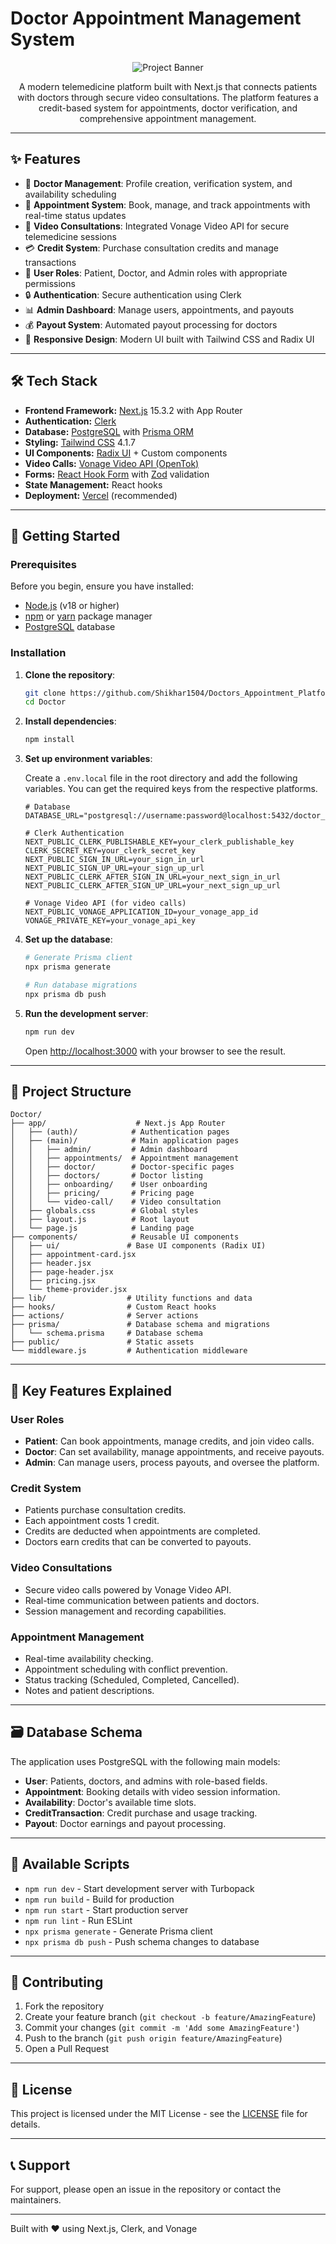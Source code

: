  # Doctor Appointment Management System

<p align="center">
  <img src="./public/banner.png" alt="Project Banner" />
</p>

<p align="center">
  A modern telemedicine platform built with Next.js that connects patients with doctors through secure video consultations. The platform features a credit-based system for appointments, doctor verification, and comprehensive appointment management.
</p>

---

## ✨ Features

- 🏥 **Doctor Management**: Profile creation, verification system, and availability scheduling
- 📅 **Appointment System**: Book, manage, and track appointments with real-time status updates
- 🎥 **Video Consultations**: Integrated Vonage Video API for secure telemedicine sessions
- 💳 **Credit System**: Purchase consultation credits and manage transactions
- 👥 **User Roles**: Patient, Doctor, and Admin roles with appropriate permissions
- 🔒 **Authentication**: Secure authentication using Clerk
- 📊 **Admin Dashboard**: Manage users, appointments, and payouts
- 💰 **Payout System**: Automated payout processing for doctors
- 📱 **Responsive Design**: Modern UI built with Tailwind CSS and Radix UI

---

## 🛠️ Tech Stack

- **Frontend Framework:** [Next.js](https://nextjs.org/) 15.3.2 with App Router
- **Authentication:** [Clerk](https://clerk.com/)
- **Database:** [PostgreSQL](https://www.postgresql.org/) with [Prisma ORM](https://www.prisma.io/)
- **Styling:** [Tailwind CSS](https://tailwindcss.com/) 4.1.7
- **UI Components:** [Radix UI](https://www.radix-ui.com/) + Custom components
- **Video Calls:** [Vonage Video API (OpenTok)](https://www.vonage.com/communications-apis/video/)
- **Forms:** [React Hook Form](https://react-hook-form.com/) with [Zod](https://zod.dev/) validation
- **State Management:** React hooks
- **Deployment:** [Vercel](https://vercel.com/) (recommended)

---

## 🚀 Getting Started

### Prerequisites

Before you begin, ensure you have installed:

- [Node.js](https://nodejs.org/en/) (v18 or higher)
- [npm](https://www.npmjs.com/) or [yarn](https://yarnpkg.com/) package manager
- [PostgreSQL](https://www.postgresql.org/download/) database

### Installation

1. **Clone the repository**:

   ```bash
   git clone https://github.com/Shikhar1504/Doctors_Appointment_Platform.git
   cd Doctor
   ```

2. **Install dependencies**:

   ```bash
   npm install
   ```

3. **Set up environment variables**:

   Create a `.env.local` file in the root directory and add the following variables. You can get the required keys from the respective platforms.

   ```env
   # Database
   DATABASE_URL="postgresql://username:password@localhost:5432/doctor_appointment"

   # Clerk Authentication
   NEXT_PUBLIC_CLERK_PUBLISHABLE_KEY=your_clerk_publishable_key
   CLERK_SECRET_KEY=your_clerk_secret_key
   NEXT_PUBLIC_SIGN_IN_URL=your_sign_in_url
   NEXT_PUBLIC_SIGN_UP_URL=your_sign_up_url
   NEXT_PUBLIC_CLERK_AFTER_SIGN_IN_URL=your_next_sign_in_url
   NEXT_PUBLIC_CLERK_AFTER_SIGN_UP_URL=your_next_sign_up_url

   # Vonage Video API (for video calls)
   NEXT_PUBLIC_VONAGE_APPLICATION_ID=your_vonage_app_id
   VONAGE_PRIVATE_KEY=your_vonage_api_key
   ```

4. **Set up the database**:

   ```bash
   # Generate Prisma client
   npx prisma generate

   # Run database migrations
   npx prisma db push
   ```

5. **Run the development server**:

   ```bash
   npm run dev
   ```

   Open [http://localhost:3000](http://localhost:3000) with your browser to see the result.

---

## 📂 Project Structure

```
Doctor/
├── app/                    # Next.js App Router
│   ├── (auth)/            # Authentication pages
│   ├── (main)/            # Main application pages
│   │   ├── admin/         # Admin dashboard
│   │   ├── appointments/  # Appointment management
│   │   ├── doctor/        # Doctor-specific pages
│   │   ├── doctors/       # Doctor listing
│   │   ├── onboarding/    # User onboarding
│   │   ├── pricing/       # Pricing page
│   │   └── video-call/    # Video consultation
│   ├── globals.css        # Global styles
│   ├── layout.js          # Root layout
│   └── page.js            # Landing page
├── components/            # Reusable UI components
│   ├── ui/               # Base UI components (Radix UI)
│   ├── appointment-card.jsx
│   ├── header.jsx
│   ├── page-header.jsx
│   ├── pricing.jsx
│   └── theme-provider.jsx
├── lib/                  # Utility functions and data
├── hooks/                # Custom React hooks
├── actions/              # Server actions
├── prisma/               # Database schema and migrations
│   └── schema.prisma     # Database schema
├── public/               # Static assets
└── middleware.js         # Authentication middleware
```

---

## 🔑 Key Features Explained

### User Roles

- **Patient**: Can book appointments, manage credits, and join video calls.
- **Doctor**: Can set availability, manage appointments, and receive payouts.
- **Admin**: Can manage users, process payouts, and oversee the platform.

### Credit System

- Patients purchase consultation credits.
- Each appointment costs 1 credit.
- Credits are deducted when appointments are completed.
- Doctors earn credits that can be converted to payouts.

### Video Consultations

- Secure video calls powered by Vonage Video API.
- Real-time communication between patients and doctors.
- Session management and recording capabilities.

### Appointment Management

- Real-time availability checking.
- Appointment scheduling with conflict prevention.
- Status tracking (Scheduled, Completed, Cancelled).
- Notes and patient descriptions.

---

## 🗃️ Database Schema

The application uses PostgreSQL with the following main models:

- **User**: Patients, doctors, and admins with role-based fields.
- **Appointment**: Booking details with video session information.
- **Availability**: Doctor's available time slots.
- **CreditTransaction**: Credit purchase and usage tracking.
- **Payout**: Doctor earnings and payout processing.

---

## 📜 Available Scripts

- `npm run dev` - Start development server with Turbopack
- `npm run build` - Build for production
- `npm run start` - Start production server
- `npm run lint` - Run ESLint
- `npx prisma generate` - Generate Prisma client
- `npx prisma db push` - Push schema changes to database

---

## 🤝 Contributing

1. Fork the repository
2. Create your feature branch (`git checkout -b feature/AmazingFeature`)
3. Commit your changes (`git commit -m 'Add some AmazingFeature'`)
4. Push to the branch (`git push origin feature/AmazingFeature`)
5. Open a Pull Request

---

## 📄 License

This project is licensed under the MIT License - see the [LICENSE](LICENSE) file for details.

---

## 📞 Support

For support, please open an issue in the repository or contact the maintainers.

---

Built with ❤️ using Next.js, Clerk, and Vonage
